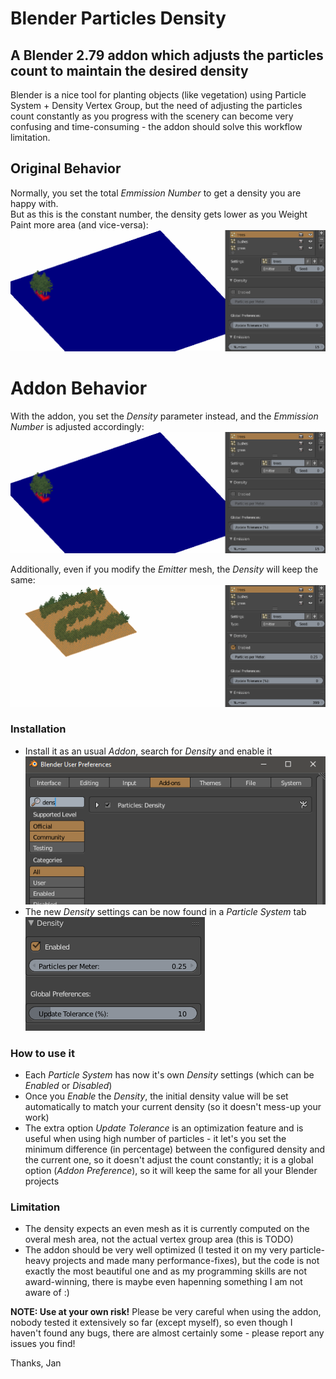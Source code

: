 # Blender Particles Density
## A Blender 2.79 addon which adjusts the particles count to maintain the desired density

Blender is a nice tool for planting objects (like vegetation) using Particle System + Density Vertex Group, but the need of adjusting the particles count constantly as you progress with the scenery can become very confusing and time-consuming - the addon should solve this workflow limitation.

## Original Behavior
Normally, you set the total *Emmission Number* to get a density you are happy with.<br/>
But as this is the constant number, the density gets lower as you Weight Paint more area (and vice-versa):
![](readme-files/standard.gif)


# Addon Behavior
With the addon, you set the *Density* parameter instead, and the *Emmission Number* is adjusted accordingly:
![](readme-files/addon.gif)

Additionally, even if you modify the *Emitter* mesh, the *Density* will keep the same:
![](readme-files/mesh-area.gif)

### Installation
- Install it as an usual *Addon*, search for *Density* and enable it
![](readme-files/blender-prefs-addon.png)
- The new *Density* settings can be now found in a *Particle System* tab
![](readme-files/addon-options.png)

### How to use it
- Each *Particle System* has now it's own *Density* settings (which can be *Enabled* or *Disabled*)
- Once you *Enable* the *Density*, the initial density value will be set automatically to match your current density (so it doesn't mess-up your work)
- The extra option *Update Tolerance* is an optimization feature and is useful when using high number of particles - it let's you set the minimum difference (in percentage) between the configured density and the current one, so it doesn't adjust the count constantly; it is a global option (*Addon Preference*), so it will keep the same for all your Blender projects

### Limitation
- The density expects an even mesh as it is currently computed on the overal mesh area, not the actual vertex group area (this is TODO)
- The addon should be very well optimized (I tested it on my very particle-heavy projects and made many performance-fixes), but the code is not exactly the most beautiful one and as my programming skills are not award-winning, there is maybe even hapenning something I am not aware of :)

**NOTE: Use at your own risk!**
Please be very careful when using the addon, nobody tested it extensively so far (except myself), so even though I haven't found any bugs, there are almost certainly some - please report any issues you find!

Thanks,
Jan
